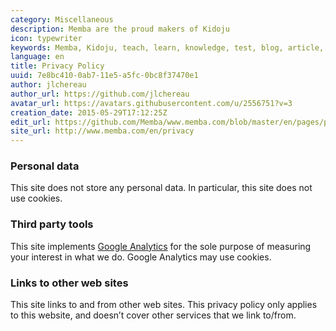 ```yaml
---
category: Miscellaneous
description: Memba are the proud makers of Kidoju
icon: typewriter
keywords: Memba, Kidoju, teach, learn, knowledge, test, blog, article, documentation, ebook, video, webinar, slide
language: en
title: Privacy Policy
uuid: 7e8bc410-0ab7-11e5-a5fc-0bc8f37470e1
author: jlchereau
author_url: https://github.com/jlchereau
avatar_url: https://avatars.githubusercontent.com/u/2556751?v=3
creation_date: 2015-05-29T17:12:25Z
edit_url: https://github.com/Memba/www.memba.com/blob/master/en/pages/privacy.md
site_url: http://www.memba.com/en/privacy
---
```

### Personal data

This site does not store any personal data. In particular, this site does not use cookies.

### Third party tools

This site implements [Google Analytics](http://www.google.com/analytics/) for the sole purpose of measuring your interest in what we do.
Google Analytics may use cookies.

### Links to other web sites 

This site links to and from other web sites.
This privacy policy only applies to this website, and doesn’t cover other services that we link to/from.